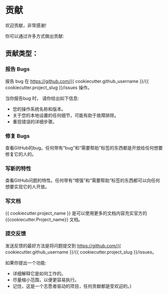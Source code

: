 # 贡献

欢迎贡献，非常感谢!

你可以通过许多方式做出贡献:

## 贡献类型：

### 报告 Bugs

报告 bug 在 https://github.com/{{ cookiecutter.github_username }}/{{ cookiecutter.project_slug }}/issues 操作。

当你报告bug 时， 请你给出如下信息:

* 您的操作系统名称和版本。 
* 关于您的本地设置的任何细节，可能有助于故障排除。 
* 重现错误的详细步骤。

### 修复 Bugs

查看GitHub的bug。任何带有“bug”和“需要帮助”标签的东西都是开放给任何想要修复它的人的。

### 写新的特性

查看GitHub问题的特性。任何带有“增强”和“需要帮助”标签的东西都可以向任何想要实现它的人开放。

### 写文档

{{ cookiecutter.project_name }} 是可以使用更多的文档内容充实官方的{{cookiecutter.Project_name}} 文档。

### 提交反馈

发送反馈的最好方法是将问题提交到 https://github.com/{{ cookiecutter.github_username }}/{{ cookiecutter.project_slug }}/issues。

如果你提出一个功能:  

* 详细解释它是如何工作的。 
* 尽量缩小范围，以便更容易执行。 
* 记住，这是一个志愿者驱动的项目，任何贡献都是受欢迎的。)